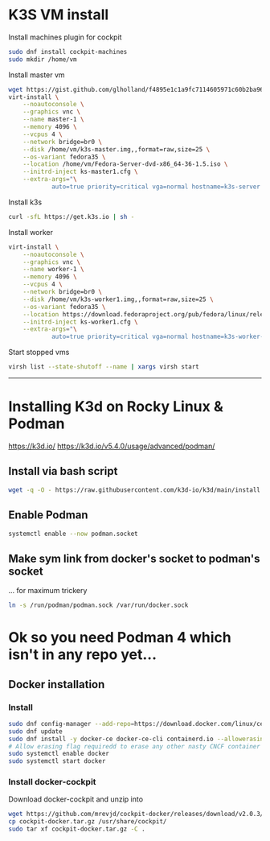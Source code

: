# K3S VM install

Install machines plugin for cockpit
```bash
sudo dnf install cockpit-machines
sudo mkdir /home/vm
```

Install master vm

```bash
wget https://gist.github.com/glholland/f4895e1c1a9fc7114605971c60b2ba96 -O ks-master1.cfg
virt-install \
    --noautoconsole \
	--graphics vnc \
    --name master-1 \
    --memory 4096 \
    --vcpus 4 \
    --network bridge=br0 \
    --disk /home/vm/k3s-master.img,,format=raw,size=25 \
    --os-variant fedora35 \
    --location /home/vm/Fedora-Server-dvd-x86_64-36-1.5.iso \
    --initrd-inject ks-master1.cfg \
    --extra-args="\
            auto=true priority=critical vga=normal hostname=k3s-server inst.ks=file:/ks-master1.cfg"
```


Install k3s
```bash
curl -sfL https://get.k3s.io | sh -
```

Install worker
```bash
virt-install \
    --noautoconsole \
	--graphics vnc \
    --name worker-1 \
    --memory 4096 \
    --vcpus 4 \
    --network bridge=br0 \
    --disk /home/vm/k3s-worker1.img,,format=raw,size=25 \
    --os-variant fedora35 \
    --location https://download.fedoraproject.org/pub/fedora/linux/releases/36/Server/x86_64/os/ \
    --initrd-inject ks-worker1.cfg \
    --extra-args="\
            auto=true priority=critical vga=normal hostname=k3s-worker-1 inst.ks=file:/ks-worker1.cfg"
```

Start stopped vms
```bash
virsh list --state-shutoff --name | xargs virsh start
```

---

# Installing K3d on Rocky Linux & Podman
https://k3d.io/
https://k3d.io/v5.4.0/usage/advanced/podman/

## Install via bash script 
```bash
wget -q -O - https://raw.githubusercontent.com/k3d-io/k3d/main/install.sh | bash
```

## Enable Podman
```bash
systemctl enable --now podman.socket
```

## Make sym link from docker's socket to podman's socket
... for maximum trickery
```bash
ln -s /run/podman/podman.sock /var/run/docker.sock
```

# Ok so you need Podman 4 which isn't in any repo yet... 



## Docker installation

### Install
```bash
sudo dnf config-manager --add-repo=https://download.docker.com/linux/centos/docker-ce.repo
sudo dnf update
sudo dnf install -y docker-ce docker-ce-cli containerd.io --allowerasing
# Allow erasing flag requiredd to erase any other nasty CNCF container managing technologies (ew...)
sudo systemctl enable docker
sudo systemctl start docker
```

### Install docker-cockpit
Download docker-cockpit and unzip into 
```bash
wget https://github.com/mrevjd/cockpit-docker/releases/download/v2.0.3/cockpit-docker.tar.gz
cp cockpit-docker.tar.gz /usr/share/cockpit/
sudo tar xf cockpit-docker.tar.gz -C .
```


